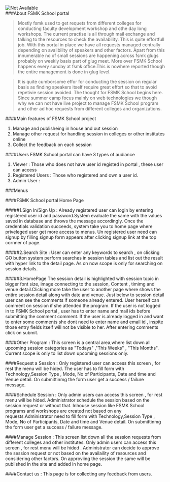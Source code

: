 ![Not Available](head.png)	
###About FSMK School portal
>Mostly fsmk used to get requets from different colleges for conducting faculty development workshop and othe day long workshops. The current practise is all through mail exchange and talking to the resources to check the availability. This is quite effortfull job. With this portal in place we have all requests managed centrally depending on availbility of speakers and other factors.
Apart from this innumerable no of small sessions are happening across fsmk glugs probably on weekly basis part of glug meet. More over FSMK School happens every sunday at fsmk office.This is nowhere reported though the entire management is done in glug level.
 
>It is quite cumborsome effor for conducting the session on regular basis as finding speakers itself require great effort so that to avoid repetivie session avoided. The thought for FSMK School begins here. Since summer camp focus mainly on web technologies we though why we can not have live project to manage FSMK School program and other ad hoc requests from different colleges and organizations.

####Main features of FSMK School project

1. Manage and publisheing in house and out session
2. Manage other request for handling session in colleges or other institutes online
3. Collect the feedback on each session



####Users
FSMK School portal can have 3 types of audiance

1. Viewer : Those who does not have user id registed in portal , these user can access
2. Registered Users : Those who registered and own a user id.
3. Admin User : 


###Menus

####FSMK School portal Home Page

#####1.Sign In/Sign Up : 
Already registered user can login by entering registered user id and password.System evaluate the same with the values saved in database and throws the message accordingly. Once the credentials validation succeeds, system take you to home page where priveleged user get more access to menus. Un registered user need can signup by filling signup form appears after clicking signup link at the top cornner of page. 

#####2.Search Site : 
User can enter any keywords to search , on clicking GO button system perform searches in session tables and list out the result with hyper link to the detail page. As on now scope is only for searching on session details.

#####3.HomePage
The session detail is highlighted with session topic in bigger font size, image connecting to the session, Content , timimg and venue detail.Clicking more take the user to another page where shows the entire session detail along with date and venue. Just below to session detail user can see the comments if someone already entered. User herself can comment on session if she attended the program. If the user is not logged in to FSMK School portal , user has to enter name and mail ids before submitting the comment comment. If the user is already logged in and want to enter some comments she dont need to enter name and email id , inspite those entry fields itself will not be visible to her. After entering comments click on submit.

####Other Program : 
This screen is a central area,where list down all upcoming session categories as "Todays" ,"This Weeks" , "This Months".
Current scope is only to list down upcoming sessions only. 


####Request a Session :
Only registered user can access this screen , for rest the menu will be hided. The user has to fill form with Technology,Session Type , Mode, No of Participants, Date and time and Venue detail. On submittinmg the form user get a success / failure message. 


####Schedule Session : 
Only admin users can access this screen , for rest  menu will be hided. Administrator schedule the session based on the session request or without that. Inhouse session like FSMK School programs and workshops are created not based on any requests.Administrator need to fill form with Technology,Session Type , Mode, No of Participants, Date and time and Venue detail. On submittinmg the form user get a success / failure message.


####Manage Session : 
This screen list down all the session requests from different colleges and other institutes. Only admin users can access this screen , for rest  menu will be hided . Administrator can decide to approve the session request or not based on the availaility of resources and considering other factors. On approviing the session the same will be published in the site and added in home page.


####Contact us : 
This page is for collecting any feedback from users.

